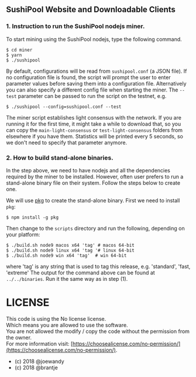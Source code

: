 ## SushiPool Website and Downloadable Clients

### 1. Instruction to run the SushiPool nodejs miner.

To start mining using the SushiPool nodejs, type the following command.

```
$ cd miner
$ yarn
$ ./sushipool
```

By default, configurations will be read from `sushipool.conf` (a JSON file). If no configuration file is found, the script will prompt the user to enter parameter values before saving them into a configuration file. Alternatively you can also specify a different config file when starting the miner. The `--test` parameter can be passed to run the script on the testnet, e.g.

```
$ ./sushipool --config=sushipool.conf --test
```

The miner script establishes light consensus with the network. If you are running it for the first time, it might take a while to download that, so you can copy the `main-light-consensus` or `test-light-consensus` folders from elsewhere if you have them. Statistics will be printed every 5 seconds, so we don't need to specify that parameter anymore.

### 2. How to build stand-alone binaries.

In the step above, we need to have nodejs and all the dependencies required by the miner to be installed. However, often user prefers to run a stand-alone binary file on their system. Follow the steps below to create one.

We will use [pkg](https://github.com/zeit/pkg) to create the stand-alone binary. First we need to install `pkg`:

```
$ npm install -g pkg
```

Then change to the `scripts` directory and run the following, depending on your platform:

```
$ ./build.sh node9 macos x64 'tag' # macos 64-bit
$ ./build.sh node9 linux x64 'tag '# linux 64-bit
$ ./build.sh node9 win x64 'tag'  # win 64-bit
```
where 'tag' is any string that is used to tag this release, e.g. 'standard', 'fast, 'extreme'
The output for the command above can be found at `../../binaries`. Run it the same way as in step (1).



# LICENSE
This code is using the No license license.   
Which means you are allowed to use the software.   
You are not allowed the modify / copy the code without the permission from the owner.   
For more information visit: [https://choosealicense.com/no-permission/](https://choosealicense.com/no-permission/).   
- (c) 2018 @joewandy
- (c) 2018 @brantje
